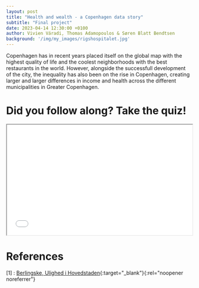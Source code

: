 ```yaml
---
layout: post
title: "Health and wealth - a Copenhagen data story"
subtitle: "Final project"
date: 2023-04-14 12:30:00 +0100
author: Vivien Váradi, Thomas Adamopoulos & Søren Blatt Bendtsen
background: '/img/my_images/rigshospitalet.jpg'
---
```


Copenhagen has in recent years placed itself on the global map with the highest quality of life and the coolest neighborhoods with the best restaurants in the world. However, alongside the successfull development of the city, the inequality has also been on the rise in Copenhagen, creating larger and larger differences in income and health across the different municipalities in Greater Copenhagen.




# Did you follow along? Take the quiz!

<iframe
  src="/viz/sample-quiz.html"
  style="width:100%; height:300px;"
></iframe>


# References

[1] : [Berlingske, Ulighed i Hovedstaden](https://www.berlingske.dk/samfund/ulighed-i-hovedstaden-forskellen-mellem-de-rigeste-og-fattigste-er-vokset){:target="_blank"}{:rel="noopener noreferrer"}